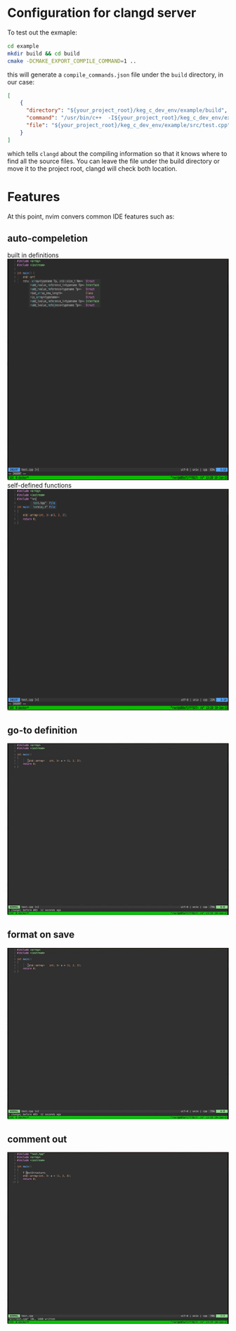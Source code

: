 # Configuration for clangd server
To test out the exmaple:
```bash
cd example
mkdir build && cd build
cmake -DCMAKE_EXPORT_COMPILE_COMMAND=1 ..
```
this will generate a `compile_commands.json` file under the `build` directory, in our case:
```json
[
    {
      "directory": "${your_project_root}/keg_c_dev_env/example/build",
      "command": "/usr/bin/c++  -I${your_project_root}/keg_c_dev_env/example/include -std=gnu++1z -o CMakeFiles/example.dir/src/test.cpp.o -c ${your_project_root}/keg_c_dev_env/example/src/test.cpp",
      "file": "${your_project_root}/keg_c_dev_env/example/src/test.cpp"
    }
]
```
which tells `clangd` about the compiling information so that it knows where to find all the source files. You can leave the file under the build directory or move it to the project root, clangd will check both location.

# Features
At this point, nvim convers common IDE features such as:
## auto-compeletion
built in definitions
![](https://github.com/keg0704/keg_c_dev_env/blob/master/imgs/auto_complete_buildin.png)
self-defined functions
![](https://github.com/keg0704/keg_c_dev_env/blob/master/imgs/auto_complete_self_defined.png)

## go-to definition
![](https://github.com/keg0704/keg_c_dev_env/blob/master/imgs/goto_def.gif)

## format on save
![](https://github.com/keg0704/keg_c_dev_env/blob/master/imgs/goto_def.gif)

## comment out
![](https://github.com/keg0704/keg_c_dev_env/blob/master/imgs/comment_out.gif)


